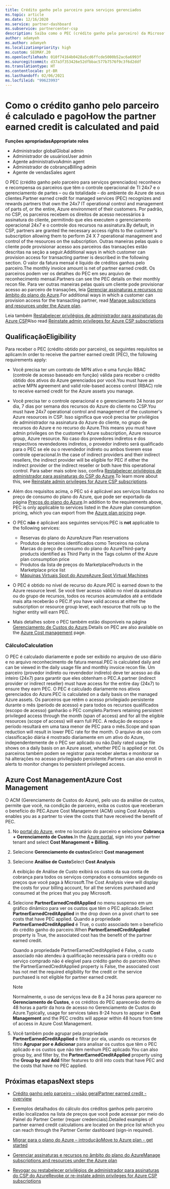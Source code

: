 ```yaml
---
title: Crédito ganho pelo parceiro para serviços gerenciados
ms.topic: article
ms.date: 12/16/2020
ms.service: partner-dashboard
ms.subservice: partnercenter-csp
description: Saiba como o PEC (crédito ganho pelo parceiro) da Microsoft para serviços gerenciados é calculado e pago, além de como garantir que você esteja qualificado.
author: adamyeh
ms.author: adamyeh
ms.localizationpriority: high
ms.custom: SEOMAY.20
ms.openlocfilehash: 010f74164b0428a5cd6ffcde5000b52ac6a6993f
ms.sourcegitcommit: d37a3f353426e52dfbbac577b7576f9c3f6d2ddf
ms.translationtype: HT
ms.contentlocale: pt-BR
ms.lasthandoff: 02/06/2021
ms.locfileid: "99623993"
---
```

# <a name="how-the-partner-earned-credit-is-calculated-and-paid"></a><span data-ttu-id="cfbfc-103">Como o crédito ganho pelo parceiro é calculado e pago</span><span class="sxs-lookup"><span data-stu-id="cfbfc-103">How the partner earned credit is calculated and paid</span></span>

<span data-ttu-id="cfbfc-104">**Funções apropriadas**</span><span class="sxs-lookup"><span data-stu-id="cfbfc-104">**Appropriate roles**</span></span>

- <span data-ttu-id="cfbfc-105">Administrador global</span><span class="sxs-lookup"><span data-stu-id="cfbfc-105">Global admin</span></span>
- <span data-ttu-id="cfbfc-106">Administrador de usuários</span><span class="sxs-lookup"><span data-stu-id="cfbfc-106">User admin</span></span>
- <span data-ttu-id="cfbfc-107">Agente administrativo</span><span class="sxs-lookup"><span data-stu-id="cfbfc-107">Admin agent</span></span>
- <span data-ttu-id="cfbfc-108">Administrador de cobrança</span><span class="sxs-lookup"><span data-stu-id="cfbfc-108">Billing admin</span></span>
- <span data-ttu-id="cfbfc-109">Agente de vendas</span><span class="sxs-lookup"><span data-stu-id="cfbfc-109">Sales agent</span></span>

<span data-ttu-id="cfbfc-110">O PEC (crédito ganho pelo parceiro para serviços gerenciados) reconhece e recompensa os parceiros que têm o controle operacional de TI 24x7 e o gerenciamento de partes – ou da totalidade – do ambiente do Azure de seus clientes.</span><span class="sxs-lookup"><span data-stu-id="cfbfc-110">Partner earned credit for managed services (PEC) recognizes and rewards partners that own the 24x7 IT operational control and management of parts of, or the entire, Azure environment of their customers.</span></span> <span data-ttu-id="cfbfc-111">Por padrão, no CSP, os parceiros recebem os direitos de acesso necessários à assinatura do cliente, permitindo que eles executem o gerenciamento operacional 24x7 e o controle dos recursos na assinatura.</span><span class="sxs-lookup"><span data-stu-id="cfbfc-111">By default, in CSP, partners are granted the necessary access rights to the customer's subscription allowing them to perform 24 X 7 operational management and control of the resources on the subscription.</span></span> <span data-ttu-id="cfbfc-112">Outras maneiras pelas quais o cliente pode provisionar acesso aos parceiros das transações estão descritas na seção a seguir.</span><span class="sxs-lookup"><span data-stu-id="cfbfc-112">Additional ways in which customer can provision access for transacting partner is described in the following section.</span></span> <span data-ttu-id="cfbfc-113">O valor da fatura mensal é líquido de créditos ganhos pelo parceiro.</span><span class="sxs-lookup"><span data-stu-id="cfbfc-113">The monthly invoice amount is net of partner earned credit.</span></span> <span data-ttu-id="cfbfc-114">Os parceiros podem ver os detalhes do PEC em seu arquivo de reconhecimento mensal.</span><span class="sxs-lookup"><span data-stu-id="cfbfc-114">Partners can see the PEC details on their monthly recon file.</span></span> <span data-ttu-id="cfbfc-115">Para ver outras maneiras pelas quais um cliente pode provisionar acesso ao parceiro de transações, leia [Gerenciar assinaturas e recursos no âmbito do plano do Azure](azure-plan-manage.md).</span><span class="sxs-lookup"><span data-stu-id="cfbfc-115">For additional ways in which a customer can provision access for the transacting partner, read [Manage subscriptions and resources under the Azure plan](azure-plan-manage.md).</span></span>

<span data-ttu-id="cfbfc-116">Leia também [Restabelecer privilégios de administrador para assinaturas do Azure CSP](revoke-reinstate-csp.md)</span><span class="sxs-lookup"><span data-stu-id="cfbfc-116">Also read [Reinstate admin privileges for Azure CSP subscriptions](revoke-reinstate-csp.md)</span></span>

## <a name="eligibility"></a><span data-ttu-id="cfbfc-117">Qualificação</span><span class="sxs-lookup"><span data-stu-id="cfbfc-117">Eligibility</span></span>

<span data-ttu-id="cfbfc-118">Para receber o PEC (crédito obtido por parceiro), os seguintes requisitos se aplicam:</span><span class="sxs-lookup"><span data-stu-id="cfbfc-118">In order to receive the partner earned credit (PEC), the following requirements apply:</span></span> 

- <span data-ttu-id="cfbfc-119">Você precisa ter um contrato de MPN ativo e uma função RBAC (controle de acesso baseado em função) válida para receber o crédito obtido dos ativos do Azure gerenciados por você.</span><span class="sxs-lookup"><span data-stu-id="cfbfc-119">You must have an active MPN agreement and valid role-based access control (RBAC) role to receive earned credit for the Azure assets you manage.</span></span>

- <span data-ttu-id="cfbfc-120">Você precisa ter o controle operacional e o gerenciamento 24 horas por dia, 7 dias por semana dos recursos do Azure do cliente no CSP.</span><span class="sxs-lookup"><span data-stu-id="cfbfc-120">You must have 24x7 operational control and management of the customer's Azure resources in CSP.</span></span> <span data-ttu-id="cfbfc-121">Isso significa que você precisa ter privilégios de administrador na assinatura do Azure do cliente, no grupo de recursos do Azure e no recurso do Azure.</span><span class="sxs-lookup"><span data-stu-id="cfbfc-121">This means you must have admin privileges on the customer’s Azure subscription, Azure resource group, Azure resource.</span></span> <span data-ttu-id="cfbfc-122">No caso dos provedores indiretos e dos respectivos revendedores indiretos, o provedor indireto será qualificado para o PEC se ele ou o revendedor indireto ou ambos tiverem esse controle operacional.</span><span class="sxs-lookup"><span data-stu-id="cfbfc-122">In the case of indirect providers and their indirect resellers, the indirect provider will be eligible for PEC if either the indirect provider or the indirect reseller or both have this operational control.</span></span> <span data-ttu-id="cfbfc-123">Para saber mais sobre isso, confira [Restabelecer privilégios de administrador para assinaturas do CSP do Azure](./revoke-reinstate-csp.md).</span><span class="sxs-lookup"><span data-stu-id="cfbfc-123">To learn more about this, see [Reinstate admin privileges for Azure CSP subscriptions](./revoke-reinstate-csp.md).</span></span>

- <span data-ttu-id="cfbfc-124">Além dos requisitos acima, o PEC só é aplicável aos serviços listados no preço de consumo do plano do Azure, que pode ser exportado da página [Preços do plano do Azure](https://partner.microsoft.com/commerce/sales).</span><span class="sxs-lookup"><span data-stu-id="cfbfc-124">In addition to the requirements above, PEC is only applicable to services listed in the Azure plan consumption pricing, which you can export from the [Azure plan pricing](https://partner.microsoft.com/commerce/sales) page.</span></span>

- <span data-ttu-id="cfbfc-125">O PEC **não** é aplicável aos seguintes serviços:</span><span class="sxs-lookup"><span data-stu-id="cfbfc-125">PEC is **not** applicable to the following services:</span></span>
    - <span data-ttu-id="cfbfc-126">Reservas do plano do Azure</span><span class="sxs-lookup"><span data-stu-id="cfbfc-126">Azure Plan reservations</span></span>
    - <span data-ttu-id="cfbfc-127">Produtos de terceiros identificados como Terceiros na coluna Marcas do preço de consumo do plano do Azure</span><span class="sxs-lookup"><span data-stu-id="cfbfc-127">Third-party products identified as Third Party in the Tags column of the Azure plan consumption price</span></span>
    - <span data-ttu-id="cfbfc-128">Produtos da lista de preços do Marketplace</span><span class="sxs-lookup"><span data-stu-id="cfbfc-128">Products in the Marketplace price list</span></span>
    - [<span data-ttu-id="cfbfc-129">Máquinas Virtuais Spot do Azure</span><span class="sxs-lookup"><span data-stu-id="cfbfc-129">Azure Spot Virtual Machines</span></span>](https://partner.microsoft.com/resources/collection/azure-spot-in-csp#/)

- <span data-ttu-id="cfbfc-130">O PEC é obtido no nível de recurso do Azure.</span><span class="sxs-lookup"><span data-stu-id="cfbfc-130">PEC is earned down to the Azure resource level.</span></span> <span data-ttu-id="cfbfc-131">Se você tiver acesso válido no nível da assinatura ou do grupo de recursos, todos os recursos acumulados até a entidade mais alta receberão o PEC.</span><span class="sxs-lookup"><span data-stu-id="cfbfc-131">If you have valid access at either the subscription or resource group level, each resource that rolls up to the higher entity will earn PEC.</span></span>

- <span data-ttu-id="cfbfc-132">Mais detalhes sobre o PEC também estão disponíveis na página [Gerenciamento de Custos do Azure](/azure/cost-management-billing/costs/get-started-partners).</span><span class="sxs-lookup"><span data-stu-id="cfbfc-132">Details on PEC are also available on the [Azure Cost management](/azure/cost-management-billing/costs/get-started-partners) page.</span></span>

### <a name="calculation"></a><span data-ttu-id="cfbfc-133">Cálculo</span><span class="sxs-lookup"><span data-stu-id="cfbfc-133">Calculation</span></span>

<span data-ttu-id="cfbfc-134">O PEC é calculado diariamente e pode ser exibido no arquivo de uso diário e no arquivo reconhecimento de fatura mensal.</span><span class="sxs-lookup"><span data-stu-id="cfbfc-134">PEC is calculated daily and can be viewed in the daily usage file and monthly invoice recon file.</span></span> <span data-ttu-id="cfbfc-135">Um parceiro (provedor indireto ou revendedor indireto) deve ter acesso ao dia inteiro (24x7) para garantir que eles obtenham o PEC.</span><span class="sxs-lookup"><span data-stu-id="cfbfc-135">A partner (indirect provider or indirect reseller) must have access for the entire day (24x7) to ensure they earn PEC.</span></span> <span data-ttu-id="cfbfc-136">O PEC é calculado diariamente nos ativos gerenciados do Azure.</span><span class="sxs-lookup"><span data-stu-id="cfbfc-136">PEC is calculated on a daily basis on the managed Azure assets.</span></span> <span data-ttu-id="cfbfc-137">Os parceiros que retêm o acesso privilegiado persistente durante o mês (período de acesso) e para todos os recursos qualificados (escopo de acesso) ganharão o PEC completo.</span><span class="sxs-lookup"><span data-stu-id="cfbfc-137">Partners retaining persistent privileged access through the month (span of access) and for all the eligible resources (scope of access) will earn full PEC.</span></span> <span data-ttu-id="cfbfc-138">A redução de escopo e período resultará em uma taxa menor de PEC para o mês.</span><span class="sxs-lookup"><span data-stu-id="cfbfc-138">Scope and span reduction will result in lower PEC rate for the month.</span></span> <span data-ttu-id="cfbfc-139">O arquivo de uso com classificação diária é mostrado diariamente em um ativo do Azure, independentemente de o PEC ser aplicado ou não.</span><span class="sxs-lookup"><span data-stu-id="cfbfc-139">Daily rated usage file shows on a daily basis on an Azure asset, whether PEC is applied or not.</span></span> <span data-ttu-id="cfbfc-140">Os parceiros também podem se registrar para receber alertas e monitorar se há alterações no acesso privilegiado persistente.</span><span class="sxs-lookup"><span data-stu-id="cfbfc-140">Partners can also enroll in alerts to monitor changes to persistent privileged access.</span></span>

## <a name="azure-cost-management"></a><span data-ttu-id="cfbfc-141">Azure Cost Management</span><span class="sxs-lookup"><span data-stu-id="cfbfc-141">Azure Cost Management</span></span>

<span data-ttu-id="cfbfc-142">O ACM (Gerenciamento de Custos do Azure), pelo uso da análise de custos, permite que você, na condição de parceiro, exiba os custos que receberam o benefício do PEC.</span><span class="sxs-lookup"><span data-stu-id="cfbfc-142">Azure Cost Management (ACM) using Cost Analysis enables you as a partner to view the costs that have received the benefit of PEC.</span></span>  

1. <span data-ttu-id="cfbfc-143">No [portal do Azure](https://portal.azure.com), entre no locatário do parceiro e selecione **Cobrança + Gerenciamento de Custos**.</span><span class="sxs-lookup"><span data-stu-id="cfbfc-143">In the [Azure portal](https://portal.azure.com), sign into your partner tenant and select **Cost Management + Billing**.</span></span>

2. <span data-ttu-id="cfbfc-144">Selecione **Gerenciamento de custos**</span><span class="sxs-lookup"><span data-stu-id="cfbfc-144">Select **Cost management**</span></span>

3. <span data-ttu-id="cfbfc-145">Selecione **Análise de Custo**</span><span class="sxs-lookup"><span data-stu-id="cfbfc-145">Select **Cost Analysis**</span></span>

   <span data-ttu-id="cfbfc-146">A exibição de Análise de Custo exibirá os custos da sua conta de cobrança para todos os serviços comprados e consumidos segundo os preços que você paga à Microsoft.</span><span class="sxs-lookup"><span data-stu-id="cfbfc-146">The Cost Analysis view will display the costs for your billing account, for all the services purchased and consumed at the prices that you pay Microsoft.</span></span>

4. <span data-ttu-id="cfbfc-147">Selecione **PartnerEarnedCreditApplied** no menu suspenso em um gráfico dinâmico para ver os custos que têm o PEC aplicado.</span><span class="sxs-lookup"><span data-stu-id="cfbfc-147">Select **PartnerEarnedCreditApplied** in the drop down on a pivot chart to see costs that have PEC applied.</span></span> <span data-ttu-id="cfbfc-148">Quando a propriedade **PartnerEarnedCreditApplied** é True, o custo associado tem o benefício do crédito ganho do parceiro.</span><span class="sxs-lookup"><span data-stu-id="cfbfc-148">When **PartnerEarnedCreditApplied** property is True, the associated cost has the benefit of the partner earned credit.</span></span> 

   <span data-ttu-id="cfbfc-149">Quando a propriedade PartnerEarnedCreditApplied é False, o custo associado não atendeu à qualificação necessária para o crédito ou o serviço comprado não é elegível para crédito ganho do parceiro.</span><span class="sxs-lookup"><span data-stu-id="cfbfc-149">When the PartnerEarnedCreditApplied property is False, the associated cost has not met the required eligibility for the credit or the service purchased is not eligible for partner earned credit.</span></span>

   >[!NOTE] 
   ><span data-ttu-id="cfbfc-150">Normalmente, o uso de serviços leva de 8 a 24 horas para aparecer no **Gerenciamento de Custos**, e os créditos do PEC aparecerão dentro de 48 horas a partir da hora de acesso no Gerenciamento de Custos do Azure.</span><span class="sxs-lookup"><span data-stu-id="cfbfc-150">Typically, usage for services takes 8-24 hours to appear in **Cost Management** and the PEC credits will appear within 48 hours from time of access in Azure Cost Management.</span></span>

5. <span data-ttu-id="cfbfc-151">Você também pode agrupar pela propriedade **PartnerEarnedCreditApplied** e filtrar por ela, usando os recursos de filtro **Agrupar por e Adicionar** para analisar os custos que têm o PEC aplicado e os custos que não têm nenhum PEC aplicado.</span><span class="sxs-lookup"><span data-stu-id="cfbfc-151">You can also group by, and filter by, the **PartnerEarnedCreditApplied** property using the **Group by and Add** filter features to drill into costs that have PEC and the costs that have no PEC applied.</span></span>

## <a name="next-steps"></a><span data-ttu-id="cfbfc-152">Próximas etapas</span><span class="sxs-lookup"><span data-stu-id="cfbfc-152">Next steps</span></span>

- [<span data-ttu-id="cfbfc-153">Crédito ganho pelo parceiro – visão geral</span><span class="sxs-lookup"><span data-stu-id="cfbfc-153">Partner earned credit - overview</span></span>](partner-earned-credit.md)

- <span data-ttu-id="cfbfc-154">Exemplos detalhados do cálculo dos créditos ganhos pelo parceiro estão localizados na lista de preços que você pode acessar por meio do Painel do Partner Center (requer credenciais).</span><span class="sxs-lookup"><span data-stu-id="cfbfc-154">Detailed examples of partner earned credit calculations are located on the price list which you can reach through the Partner Center dashboard (sign-in required).</span></span>

- [<span data-ttu-id="cfbfc-155">Migrar para o plano do Azure – introdução</span><span class="sxs-lookup"><span data-stu-id="cfbfc-155">Move to Azure plan - get started</span></span>](azure-plan-get-started.md)

- [<span data-ttu-id="cfbfc-156">Gerenciar assinaturas e recursos no âmbito do plano do Azure</span><span class="sxs-lookup"><span data-stu-id="cfbfc-156">Manage subscriptions and resources under the Azure plan</span></span>](azure-plan-manage.md)

- [<span data-ttu-id="cfbfc-157">Revogar ou restabelecer privilégios de administrador para assinaturas do CSP do Azure</span><span class="sxs-lookup"><span data-stu-id="cfbfc-157">Revoke or re-instate admin privileges for Azure CSP subscriptions</span></span>](revoke-reinstate-csp.md)

